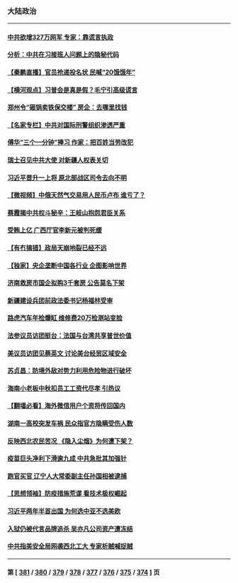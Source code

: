 ### 大陆政治
---
#### [中共欲增327万网军 专家：靠谎言执政](../../pages/ncid277/n13820276.md) 
#### [分析：中共在习接班人问题上的隐秘代码](../../pages/ncid277/n13820292.md) 
#### [【秦鹏直播】官员抢递投名状 民喊“20饿饿年”](../../pages/ncid277/n13820314.md) 
#### [【横河观点】习普会是真是假？毛宁引高级谎言](../../pages/ncid277/n13820353.md) 
#### [郑州令“砸锅卖铁保交楼” 房企：去哪里找钱](../../pages/ncid277/n13820298.md) 
#### [【名家专栏】中共对国际刑警组织渗透严重](../../pages/ncid277/n13820132.md) 
#### [傅华“三个一分钟”捧习 作家：把百姓当劳改犯](../../pages/ncid277/n13820089.md) 
#### [瑞士召见中共大使 对新疆人权表关切](../../pages/ncid277/n13820200.md) 
#### [习近平晋升一上将 原北部战区司令去向不明](../../pages/ncid277/n13820165.md) 
#### [【微视频】中俄天然气交易用人民币卢布 谁亏了？](../../pages/ncid277/n13820199.md) 
#### [蔡霞揭中共权斗秘辛：王岐山抱怨君臣关系](../../pages/ncid277/n13819850.md) 
#### [受贿上亿 广西厅官李新元被判死缓](../../pages/ncid277/n13820017.md) 
#### [【有冇搞错】政局天崩地裂已经不远](../../pages/ncid277/n13819619.md) 
#### [【独家】央企垄断中国各行业 企图影响世界](../../pages/ncid277/n13819883.md) 
#### [济南救房市国企拟购3千套房 公告莫名下架](../../pages/ncid277/n13820021.md) 
#### [新疆建设兵团前政法委书记杨福林受审](../../pages/ncid277/n13819974.md) 
#### [路虎汽车年检爆缸 维修费20万检测站变脸](../../pages/ncid277/n13819981.md) 
#### [法参议员访团挺台：法国与台湾共享普世价值](../../pages/ncid277/n13819969.md) 
#### [美议员访团见蔡英文 讨论美台经贸区域安全](../../pages/ncid277/n13819846.md) 
#### [苏贞昌：防境外敌对势力利用危险物进行破坏](../../pages/ncid277/n13819699.md) 
#### [海南小老板中秋扣员工工资代尽孝 引热议](../../pages/ncid277/n13819838.md) 
#### [【翻墙必看】海外微信用户个资将传回国内](../../pages/ncid277/n13819780.md) 
#### [湖南一高校突发车祸 民众指官方隐瞒受伤人数](../../pages/ncid277/n13819708.md) 
#### [反映西北农民苦况 《隐入尘烟》为何遭下架？](../../pages/ncid277/n13819603.md) 
#### [疫苗巨头净利下滑逾九成 中共急批其加强针](../../pages/ncid277/n13819738.md) 
#### [跑官买官 辽宁人大常委副主任孙国相被逮捕](../../pages/ncid277/n13819692.md) 
#### [【思想领袖】防疫措施荒谬 看技术极权崛起](../../pages/ncid277/n13806664.md) 
#### [习近平两年半首出国 为何选中亚不选美欧](../../pages/ncid277/n13819361.md) 
#### [入狱仍被代言品牌追杀 吴亦凡公司资产遭冻结](../../pages/ncid277/n13819538.md) 
#### [中共指美安全局网袭西北工大 专家析贼喊捉贼](../../pages/ncid277/n13819395.md) 

---
#### 第 [ [381](./381.md) / [380](./380.md) / [379](./379.md) / [378](./378.md) / [377](./377.md) / [376](./376.md) / [375](./375.md) / [374](./374.md) ] 页
